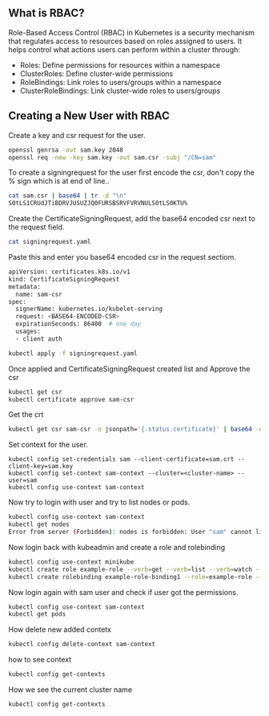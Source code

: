 
## What is RBAC?
Role-Based Access Control (RBAC) in Kubernetes is a security mechanism that regulates access to resources based on roles assigned to users. It helps control what actions users can perform within a cluster through:
- Roles: Define permissions for resources within a namespace
- ClusterRoles: Define cluster-wide permissions
- RoleBindings: Link roles to users/groups within a namespace
- ClusterRoleBindings: Link cluster-wide roles to users/groups

## Creating a New User with RBAC
Create a key and csr request for the user.

```bash
openssl genrsa -out sam.key 2048
openssl req -new -key sam.key -out sam.csr -subj "/CN=sam"
```
To create a signingrequest for the user first encode the csr, don't copy the % sign which is at end of line..
```bash
cat sam.csr | base64 | tr -d "\n"
S0tLS1CRUdJTiBDRVJUSUZJQ0FURSBSRVFVRVNULS0tLS0KTU%
```
Create the CertificateSigningRequest, add the base64 encoded csr next to the request field.
```bash
cat signingrequest.yaml
```
Paste this and enter you base64 encoded csr in the request sectiom.
```bash
apiVersion: certificates.k8s.io/v1
kind: CertificateSigningRequest
metadata:
  name: sam-csr
spec:
  signerName: kubernetes.io/kubelet-serving
  request: <BASE64-ENCODED-CSR>
  expirationSeconds: 86400  # one day
  usages:
  - client auth
```
```bash
kubectl apply -f signingrequest.yaml
```

Once applied and CertificateSigningRequest created list and Approve the csr

```bash
kubectl get csr
kubectl certificate approve sam-csr
```
Get the crt
```bash
kubectl get csr sam-csr -o jsonpath='{.status.certificate}' | base64 -d > sam.crt
```
Set context for the user.
```
kubectl config set-credentials sam --client-certificate=sam.crt --client-key=sam.key
kubectl config set-context sam-context --cluster=<cluster-name> --user=sam
kubectl config use-context sam-context
```
Now try to login with user and try to list nodes or pods.
```bash
kubectl config use-context sam-context
kubectl get nodes
Error from server (Forbidden): nodes is forbidden: User "sam" cannot list resource "nodes" in API group "" at the cluster scope
```
Now login back with kubeadmin and create a role and rolebinding 
```bash
kubectl config use-context minikube
kubectl create role example-role --verb=get --verb=list --verb=watch --resource=pods --namespace=default
kubectl create rolebinding example-role-binding1 --role=example-role --user=sam
```
Now login again with sam user and check if user got the permissions.
```bash
kubectl config use-context sam-context
kubectl get pods
```
How delete new added contetx
```bash
kubectl config delete-context sam-context
```

how to see context
```bash
kubectl config get-contexts
```
How we see the current cluster name 

```bash
kubectl config get-contexts
```